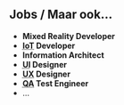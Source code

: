 Jobs **/ Maar ook...**
-------------------

- **Mixed Reality Developer**
- **<abbr title="Internet of Things">IoT</abbr> Developer**
- **Information Architect**
- **<abbr title="User Interface (Gebruikersinterface)">UI</abbr> Designer**
- **<abbr title="User Experience">UX</abbr> Designer**
- **<abbr title="Quality Assurance (Kwaliteitsborging)">QA</abbr> Test Engineer**
- …